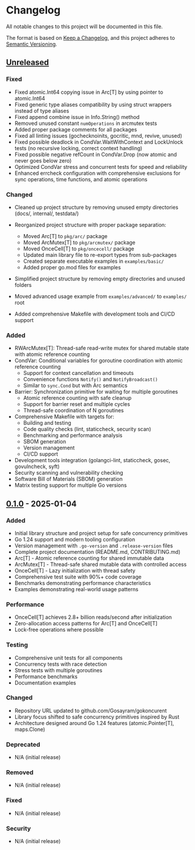 # Changelog

All notable changes to this project will be documented in this file.

The format is based on [Keep a Changelog](https://keepachangelog.com/en/1.0.0/),
and this project adheres to [Semantic Versioning](https://semver.org/spec/v2.0.0.html).

## [Unreleased]

### Fixed
- Fixed atomic.Int64 copying issue in Arc[T] by using pointer to atomic.Int64
- Fixed generic type aliases compatibility by using struct wrappers instead of type aliases
- Fixed append combine issue in Info.String() method
- Removed unused constant `numOperations` in arcmutex tests
- Added proper package comments for all packages
- Fixed all linting issues (gochecknoinits, gocritic, mnd, revive, unused)
- Fixed possible deadlock in CondVar.WaitWithContext and LockUnlock tests (no recursive locking, correct context handling)
- Fixed possible negative refCount in CondVar.Drop (now atomic and never goes below zero)
- Optimized CondVar stress and concurrent tests for speed and reliability
- Enhanced errcheck configuration with comprehensive exclusions for sync operations, time functions, and atomic operations

### Changed
- Cleaned up project structure by removing unused empty directories (docs/, internal/, testdata/)
- Reorganized project structure with proper package separation:
  - Moved Arc[T] to `pkg/arc/` package
  - Moved ArcMutex[T] to `pkg/arcmutex/` package  
  - Moved OnceCell[T] to `pkg/oncecell/` package
  - Updated main library file to re-export types from sub-packages
  - Created separate executable examples in `examples/basic/`
  - Added proper go.mod files for examples
- Simplified project structure by removing empty directories and unused folders
- Moved advanced usage example from `examples/advanced/` to `examples/` root

- Added comprehensive Makefile with development tools and CI/CD support

### Added
- RWArcMutex[T]: Thread-safe read-write mutex for shared mutable state with atomic reference counting
- CondVar: Conditional variables for goroutine coordination with atomic reference counting
  - Support for context cancellation and timeouts
  - Convenience functions `Notify()` and `NotifyBroadcast()`
  - Similar to `sync.Cond` but with Arc semantics
- Barrier: Synchronization primitive for waiting for multiple goroutines
  - Atomic reference counting with safe cleanup
  - Support for barrier reset and multiple cycles
  - Thread-safe coordination of N goroutines
- Comprehensive Makefile with targets for:
  - Building and testing
  - Code quality checks (lint, staticcheck, security scan)
  - Benchmarking and performance analysis
  - SBOM generation
  - Version management
  - CI/CD support
- Development tools integration (golangci-lint, staticcheck, gosec, govulncheck, syft)
- Security scanning and vulnerability checking
- Software Bill of Materials (SBOM) generation
- Matrix testing support for multiple Go versions

## [0.1.0] - 2025-01-04

### Added
- Initial library structure and project setup for safe concurrency primitives
- Go 1.24 support and modern tooling configuration
- Version management with `.go-version` and `.release-version` files
- Complete project documentation (README.md, CONTRIBUTING.md)
- Arc[T] - Atomic reference counting for shared immutable data
- ArcMutex[T] - Thread-safe shared mutable data with controlled access
- OnceCell[T] - Lazy initialization with thread safety
- Comprehensive test suite with 90%+ code coverage
- Benchmarks demonstrating performance characteristics
- Examples demonstrating real-world usage patterns

### Performance
- OnceCell[T] achieves 2.8+ billion reads/second after initialization
- Zero-allocation access patterns for Arc[T] and OnceCell[T]
- Lock-free operations where possible

### Testing
- Comprehensive unit tests for all components
- Concurrency tests with race detection
- Stress tests with multiple goroutines
- Performance benchmarks
- Documentation examples

### Changed
- Repository URL updated to github.com/Gosayram/gokoncurent
- Library focus shifted to safe concurrency primitives inspired by Rust
- Architecture designed around Go 1.24 features (atomic.Pointer[T], maps.Clone)

### Deprecated
- N/A (initial release)

### Removed
- N/A (initial release)

### Fixed
- N/A (initial release)

### Security
- N/A (initial release)

[Unreleased]: https://github.com/Gosayram/gokoncurent/compare/v0.1.0...HEAD
[0.1.0]: https://github.com/Gosayram/gokoncurent/releases/tag/v0.1.0 